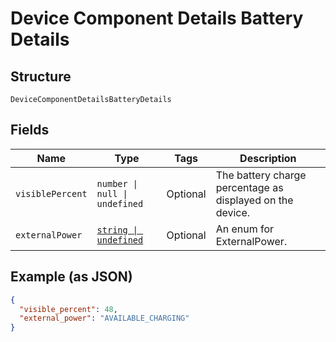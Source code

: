 
# Device Component Details Battery Details

## Structure

`DeviceComponentDetailsBatteryDetails`

## Fields

| Name | Type | Tags | Description |
|  --- | --- | --- | --- |
| `visiblePercent` | `number \| null \| undefined` | Optional | The battery charge percentage as displayed on the device. |
| `externalPower` | [`string \| undefined`](../models/device-component-details-external-power.md) | Optional | An enum for ExternalPower. |

## Example (as JSON)

```json
{
  "visible_percent": 48,
  "external_power": "AVAILABLE_CHARGING"
}
```

